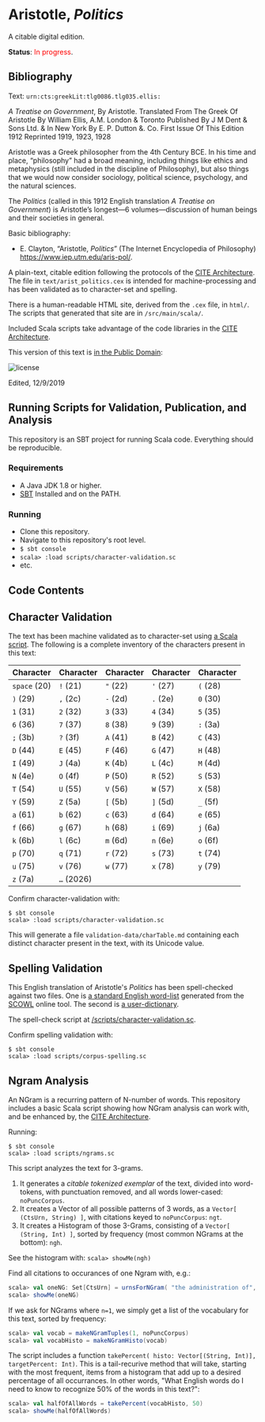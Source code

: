 # Aristotle, *Politics*

A citable digital edition.

**Status**: <span style="color: red;">In progress</span>.

## Bibliography

Text: `urn:cts:greekLit:tlg0086.tlg035.ellis:`

*A Treatise on Government*, By Aristotle. Translated From The Greek Of Aristotle By William Ellis, A.M. London & Toronto Published By J M Dent & Sons Ltd. & In New York By E. P. Dutton &. Co. First Issue Of This Edition 1912 Reprinted 1919, 1923, 1928

Aristotle was a Greek philosopher from the 4th Century BCE. In his time and place, “philosophy” had a broad meaning, including things like ethics and metaphysics (still included in the discipline of Philosophy), but also things that we would now consider sociology, political science, psychology, and the natural sciences.

The *Politics* (called in this 1912 English translation *A Treatise on Government*) is Aristotle’s longest—6 volumes—discussion of human beings and their societies in general.

Basic bibliography:

- E. Clayton, “Aristotle, *Politics*” (The Internet Encyclopedia of Philosophy) <https://www.iep.utm.edu/aris-pol/>.

A plain-text, citable edition following the protocols of the [CITE Architecture](http://cite-architecture.org). The file in `text/arist_politics.cex` is intended for machine-processing and has been validated as to character-set and spelling.

There is a human-readable HTML site, derived from the `.cex` file, in `html/`. The scripts that generated that site are in `/src/main/scala/`.

Included Scala scripts take advantage of the code libraries in the [CITE Architecture](http://cite-architecture.org).

This version of this text is [in the Public Domain](http://creativecommons.org/publicdomain/zero/1.0/): 

![license](http://i.creativecommons.org/p/zero/1.0/88x31.png)

Edited, 12/9/2019

## Running Scripts for Validation, Publication, and Analysis

This repository is an SBT project for running Scala code. Everything should be reproducible.

### Requirements

- A Java JDK 1.8 or higher.
- [SBT](https://www.scala-sbt.org) Installed and on the PATH.

### Running

- Clone this repository.
- Navigate to this repository's root level.
- `$ sbt console`
- `scala> :load scripts/character-validation.sc`
- etc.

## Code Contents


## Character Validation

The text has been machine validated as to character-set using [a Scala script](https://github.com/Eumaeus/CSC-270-Work/blob/master/scripts/corpus-char-validate.sc). The following is a complete inventory of the characters present in this text:

| Character | Character | Character | Character | Character |
|-----------|-----------|-----------|-----------|-----------|
| `space` (20) | `!` (21) | `"` (22) | `'` (27) | `(` (28) |
| `)` (29) | `,` (2c) | `-` (2d) | `.` (2e) | `0` (30) |
| `1` (31) | `2` (32) | `3` (33) | `4` (34) | `5` (35) |
| `6` (36) | `7` (37) | `8` (38) | `9` (39) | `:` (3a) |
| `;` (3b) | `?` (3f) | `A` (41) | `B` (42) | `C` (43) |
| `D` (44) | `E` (45) | `F` (46) | `G` (47) | `H` (48) |
| `I` (49) | `J` (4a) | `K` (4b) | `L` (4c) | `M` (4d) |
| `N` (4e) | `O` (4f) | `P` (50) | `R` (52) | `S` (53) |
| `T` (54) | `U` (55) | `V` (56) | `W` (57) | `X` (58) |
| `Y` (59) | `Z` (5a) | `[` (5b) | `]` (5d) | `_` (5f) |
| `a` (61) | `b` (62) | `c` (63) | `d` (64) | `e` (65) |
| `f` (66) | `g` (67) | `h` (68) | `i` (69) | `j` (6a) |
| `k` (6b) | `l` (6c) | `m` (6d) | `n` (6e) | `o` (6f) |
| `p` (70) | `q` (71) | `r` (72) | `s` (73) | `t` (74) |
| `u` (75) | `v` (76) | `w` (77) | `x` (78) | `y` (79) |
| `z` (7a) | `…` (2026) |

Confirm character-validation with:

~~~
$ sbt console
scala> :load scripts/character-validation.sc
~~~

This will generate a file `validation-data/charTable.md` containing each distinct character present in the text, with its Unicode value.

## Spelling Validation

This English translation of Aristotle's *Politics* has been spell-checked against two files. One is [a standard English word-list](https://github.com/Eumaeus/CSC-270-Work/tree/master/validation-data/SCOWL-wl) generated from the [SCOWL](http://wordlist.aspell.net) online tool. The second is [a user-dictionary](https://github.com/Eumaeus/CSC-270-Work/blob/master/validation-data/userDictionary.txt). 

The spell-check script at [/scripts/character-validation.sc](https://github.com/Eumaeus/CSC-270-Work/blob/master/scripts/character-validation.sc).

Confirm spelling validation with:

~~~
$ sbt console
scala> :load scripts/corpus-spelling.sc
~~~

## Ngram Analysis

An NGram is a recurring pattern of N-number of words. This repository includes a basic Scala script showing how NGram analysis can work with, and be enhanced by, the [CITE Architecture](http://cite-architecture.org).

Running: 

~~~
$ sbt console
scala> :load scripts/ngrams.sc
~~~

This script analyzes the text for 3-grams. 

1. It generates a *citable tokenized exemplar* of the text, divided into word-tokens, with punctuation removed, and all words lower-cased: `noPuncCorpus`.
1. It creates a Vector of all possible patterns of 3 words, as a `Vector[ (CtsUrn, String) ]`, with citations keyed to `noPuncCorpus`: `ngt`.
1. It creates a Histogram of those 3-Grams, consisting of a `Vector[ (String, Int) ]`, sorted by frequency (most common NGrams at the bottom): `ngh`.

See the histogram with: `scala> showMe(ngh)`

Find all citations to occurances of one Ngram with, e.g.:

~~~scala
scala> val oneNG: Set[CtsUrn] = urnsForNGram( "the administration of", ngt)
scala> showMe(oneNG)
~~~

If we ask for NGrams where `n=1`, we simply get a list of the vocabulary for this text, sorted by frequency: 

~~~scala
scala> val vocab = makeNGramTuples(1, noPuncCorpus)
scala> val vocabHisto = makeNGramHisto(vocab)
~~~

The script includes a function `takePercent( histo: Vector[(String, Int)], targetPercent: Int)`. This is a tail-recurive method that will take, starting with the most frequent, items from a histogram that add up to a desired percentage of all occurrances. In other words, "What English words do I need to know to recognize 50% of the words in this text?":

~~~scala
scala> val halfOfAllWords = takePercent(vocabHisto, 50)
scala> showMe(halfOfAllWords)
~~~

